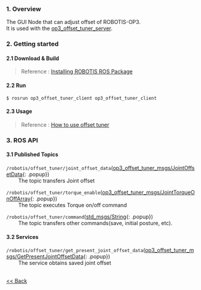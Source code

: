 ### 1. Overview
The GUI Node that can adjust offset of ROBOTIS-OP3.  
It is used with the [op3_offset_tuner_server].  


### 2. Getting started
#### 2.1 Download & Build
 > Reference : [Installing ROBOTIS ROS Package]

#### 2.2 Run
```
$ rosrun op3_offset_tuner_client op3_offset_tuner_client
```  

#### 2.3 Usage
> Reference : [How to use offset tuner]



### 3. ROS API

#### 3.1 Published Topics
`/robotis/offset_tuner/joint_offset_data`([op3_offset_tuner_msgs/JointOffsetData]{: .popup})            
&emsp;&emsp; The topic transfers Joint offset   

`/robotis/offset_tuner/torque_enable`([op3_offset_tuner_msgs/JointTorqueOnOffArray]{: .popup})    
&emsp;&emsp; The topic executes Torque on/off command   

`/robotis/offset_tuner/command`([std_msgs/String]{: .popup})    
&emsp;&emsp; The topic transfers other commands(save, initial posture, etc).   

#### 3.2 Services
`/robotis/offset_tuner/get_present_joint_offset_data`([op3_offset_tuner_msgs/GetPresentJointOffsetData]{: .popup})  
&emsp;&emsp; The service obtains saved joint offset

<br>[&lt;&lt; Back]

[How to use offset tuner]:op3_how_to_use_offset_tuner.md
[std_msgs/String]: /docs/en/popup/std_msgs_int32_message/
[op3_offset_tuner_msgs/JointOffsetData]: /docs/en/popup/op3_JointOffsetData.msg/
[op3_offset_tuner_msgs/JointTorqueOnOffArray]: /docs/en/popup/op3_JointTorqueOnOffArray.msg/
[op3_offset_tuner_msgs/GetPresentJointOffsetData]: /docs/en/popup/op3_GetPresentJointOffsetData.srv/
[op3_offset_tuner_server]:op3_offset_tuner_server.md

[Installing ROBOTIS ROS Package]:OP3_Recovery_of_ROBOTIS_OP3#24_installation_robotis_ros_packages.md

[&lt;&lt; Back]:robotis_op3_tools.md
